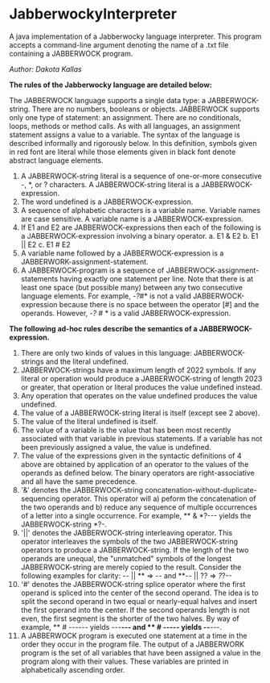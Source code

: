 # JabberwockyInterpreter
A java implementation of a Jabberwocky language interpreter. This program accepts a command-line argument denoting the name of a .txt file containing a JABBERWOCK program.

_Author: Dakota Kallas_

**The rules of the Jabberwocky language are detailed below:**

The JABBERWOCK language supports a single data type: a JABBERWOCK-string. There are no numbers, booleans or objects. JABBERWOCK supports only one type of statement: an assignment. 
There are no conditionals, loops, methods or method calls. As with all languages, an assignment statement assigns a value to a variable. The syntax of the language is described 
informally and rigorously below. In this definition, symbols given in red font are literal while those elements given in black font denote abstract language elements.

1. A JABBERWOCK-string literal is a sequence of one-or-more consecutive -, *, or ? characters. A JABBERWOCK-string literal is a JABBERWOCK-expression.
2. The word undefined is a JABBERWOCK-expression.
3. A sequence of alphabetic characters is a variable name. Variable names are case sensitive. A variable name is a JABBERWOCK-expression.
4. If E1 and E2 are JABBERWOCK-expressions then each of the following is a JABBERWOCK-expression involving a binary operator.
   a. E1 & E2
   b. E1 || E2
   c. E1 # E2
5. A variable name followed by a JABBERWOCK-expression is a JABBERWORK-assignment-statement.
6. A JABBERWOCK-program is a sequence of JABBERWOCK-assignment-statements having exactly one statement per line.
Note that there is at least one space (but possible many) between any two consecutive language elements. For example, -*?*#* is not a valid JABBERWOCK-expression because there 
is no space between the operator [#] and the operands. However, -*?* # * is a valid JABBERWOCK-expression.

**The following ad-hoc rules describe the semantics of a JABBERWOCK-expression.**

1. There are only two kinds of values in this language: JABBERWOCK-strings and the literal undefined.
2. JABBERWOCK-strings have a maximum length of 2022 symbols. If any literal or operation would produce a JABBERWOCK-string of length 2023 or greater, that operation or literal 
   produces the value undefined instead.
3. Any operation that operates on the value undefined produces the value undefined.
4. The value of a JABBERWOCK-string literal is itself (except see 2 above).
5. The value of the literal undefined is itself.
6. The value of a variable is the value that has been most recently associated with that variable in previous statements. If a variable has not been previously assigned a value,
   the value is undefined.
7. The value of the expressions given in the syntactic definitions of 4 above are obtained by application of an operator to the values of the operands as defined below. The 
   binary operators are right-associative and all have the same precedence.
8. '&' denotes the JABBERWOCK-string concatenation-without-duplicate-sequencing operator. This operator will a) peform the concatenation of the two operands and b) reduce any 
   sequence of multiple occurrences of a letter into a single occurrence. For example, ** & *?--- yields the JABBERWOCK-string *?-.
9. '||' denotes the JABBERWOCK-string interleaving operator. This operator interleaves the symbols of the two JABBERWOCK-string operators to produce a JABBERWOCK-string. If the 
   length of the two operands are unequal, the "unmatched" symbols of the longest JABBERWOCK-string are merely copied to the result. Consider the following examples for clarity: 
   -- || ** => -*-* and **-- || ?? => *?*?--
10. '#' denotes the JABBERWOCK-string splice operator where the first operand is spliced into the center of the second operand. The idea is to split the second operand in two 
   equal or nearly-equal halves and insert the first operand into the center. If the second operands length is not even, the first segment is the shorter of the two halves. By 
   way of example, ** # ------ yields ---**--- and ** # ----- yields --**---.
11. A JABBERWOCK program is executed one statement at a time in the order they occur in the program file. The output of a JABBERWORK program is the set of all variables that 
   have been assigned a value in the program along with their values. These variables are printed in alphabetically ascending order.
